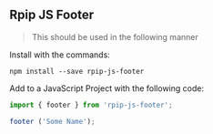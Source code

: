 ## Rpip JS Footer

> This should be used in the following manner

Install with the commands:

```
npm install --save rpip-js-footer
```

Add to a JavaScript Project with the following code:

```javascript
import { footer } from 'rpip-js-footer';

footer ('Some Name');
```